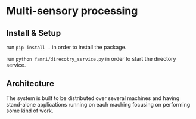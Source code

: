 # Multi-sensory processing


## Install & Setup
run ```pip install .``` in order to install the package.

run ```python famri/direcotry_service.py``` in order to start the directory service.

## Architecture

The system is built to be distributed over several machines and having stand-alone applications running on each maching focusing on performing some kind of work.

